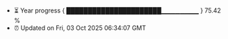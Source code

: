 - ⏳ Year progress { ██████████████████████▁▁▁▁▁▁▁▁ } 75.42 %
- ⏰ Updated on Fri, 03 Oct 2025 06:34:07 GMT

